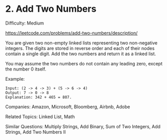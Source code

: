 # 2. Add Two Numbers

Difficulty: Medium

https://leetcode.com/problems/add-two-numbers/description/

You are given two non-empty linked lists representing two non-negative integers. The digits are stored in reverse order and each of their nodes contain a single digit. Add the two numbers and return it as a linked list.

You may assume the two numbers do not contain any leading zero, except the number 0 itself.

Example:
```
Input: (2 -> 4 -> 3) + (5 -> 6 -> 4)
Output: 7 -> 0 -> 8
Explanation: 342 + 465 = 807.
```

Companies: Amazon, Microsoft, Bloomberg, Airbnb, Adobe

Related Topics: Linked List, Math

Similar Questions: Multiply Strings, Add Binary, Sum of Two Integers, Add Strings, Add Two Numbers II
